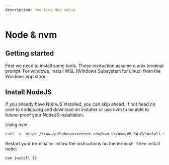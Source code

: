 ```yaml
---
description: One time dev setup
---
```


# Node & nvm

## Getting started

First we need to install some tools. These instruction assume a unix terminal prompt. For windows, install WSL \(Windows Subsystem for Linux\) from the Windows app store.

## Install NodeJS

If you already have NodeJS installed, you can skip ahead. If not head on over to nodejs.org and download an installer or use nvm to be able to future-proof your NodeJS installation.

Using nvm:

```bash
curl -o- https://raw.githubusercontent.com/nvm-sh/nvm/v0.34.0/install.sh | bash
```

Restart your terminal or follow the instructions on the terminal. Then install node:

```bash
nvm install 12
```

### 

